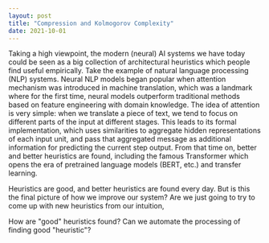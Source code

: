 ```yaml
---
layout: post
title: "Compression and Kolmogorov Complexity"
date: 2021-10-01
---
```


Taking a high viewpoint, the modern (neural) AI systems we have today could be seen as a big collection of architectural 
heuristics which people find useful empirically. Take the example of natural language processing (NLP) systems. 
Neural NLP models began popular when attention mechanism was introduced in machine translation, which was a 
landmark where for the first time, neural models outperform traditional methods based on feature engineering with domain knowledge. 
The idea of attention is very simple: when we translate a piece of text, we tend to focus on different parts of the input at different stages.
This leads to its formal implementation, which uses similarities to aggregate hidden representations of each input unit, and pass that aggregated
message as additional information for predicting the current step output. From that time on, better and better heuristics are found, including
the famous Transformer which opens the era of pretrained language models (BERT, etc.) and transfer learning.

Heuristics are good, and better heuristics are found every day. But is this the final picture of
how we improve our system? Are we just going to try to come up with new heuristics from our intuition, 

How are "good" heuristics found? Can we automate the processing of finding good "heuristic"?
